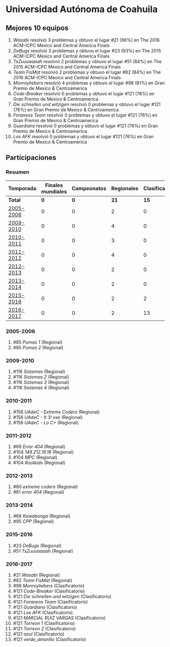 ---
---

# Universidad Autónoma de Coahuila

## Mejores 10 equipos

1. _Wasabi_ resolvió 3 problemas y obtuvo el lugar #21 (96%) en The 2016 ACM-ICPC Mexico and Central America Finals
1. _DeBugs_ resolvió 3 problemas y obtuvo el lugar #23 (93%) en The 2015 ACM-ICPC Mexico and Central America Finals
1. _TsZuuuaaaah_ resolvió 2 problemas y obtuvo el lugar #51 (84%) en The 2015 ACM-ICPC Mexico and Central America Finals
1. _Team FisMat_ resolvió 2 problemas y obtuvo el lugar #82 (84%) en The 2016 ACM-ICPC Mexico and Central America Finals
1. _Monroyliebers_ resolvió 4 problemas y obtuvo el lugar #98 (81%) en Gran Premio de Mexico & Centroamerica
1. _Code-Breaker_ resolvió 0 problemas y obtuvo el lugar #121 (76%) en Gran Premio de Mexico & Centroamerica
1. _Die schnellen und witzigen_ resolvió 0 problemas y obtuvo el lugar #121 (76%) en Gran Premio de Mexico & Centroamerica
1. _Foraneos Team_ resolvió 0 problemas y obtuvo el lugar #121 (76%) en Gran Premio de Mexico & Centroamerica
1. _Guardians_ resolvió 0 problemas y obtuvo el lugar #121 (76%) en Gran Premio de Mexico & Centroamerica
1. _Los AFK_ resolvió 0 problemas y obtuvo el lugar #121 (76%) en Gran Premio de Mexico & Centroamerica

## Participaciones

### Resumen

| Temporada | Finales mundiales | Campeonatos | Regionales | Clasificatorios | Equipos |
| --- | --- | --- | --- | --- | --- |
| **Total** | **0** | **0** | **21** | **15** | **32** |
| [2005-2006](#2005-2006) | 0 | 0 | 2 | 0 | 2 |
| [2009-2010](#2009-2010) | 0 | 0 | 4 | 0 | 4 |
| [2010-2011](#2010-2011) | 0 | 0 | 3 | 0 | 3 |
| [2011-2012](#2011-2012) | 0 | 0 | 4 | 0 | 4 |
| [2012-2013](#2012-2013) | 0 | 0 | 2 | 0 | 2 |
| [2013-2014](#2013-2014) | 0 | 0 | 2 | 0 | 2 |
| [2015-2016](#2015-2016) | 0 | 0 | 2 | 2 | 2 |
| [2016-2017](#2016-2017) | 0 | 0 | 2 | 13 | 13 |

### 2005-2006

1. #85 _Pumas 1_ (Regional)
1. #85 _Pumas 2_ (Regional)

### 2009-2010

1. #116 _Sistemas_ (Regional)
1. #116 _Sistemas 2_ (Regional)
1. #116 _Sistemas 3_ (Regional)
1. #116 _Sistemas 4_ (Regional)

### 2010-2011

1. #156 _UAdeC - Extreme Coders_ (Regional)
1. #156 _UAdeC - It 3! exe_ (Regional)
1. #156 _UAdeC - Lo C+_ (Regional)

### 2011-2012

1. #69 _Error 404_ (Regional)
1. #104 _148.212.19.18_ (Regional)
1. #104 _MPC_ (Regional)
1. #104 _Rootkids_ (Regional)

### 2012-2013

1. #60 _extreme coders_ (Regional)
1. #61 _error 404_ (Regional)

### 2013-2014

1. #68 _Kawabonga_ (Regional)
1. #95 _CPP_ (Regional)

### 2015-2016

1. #23 _DeBugs_ (Regional)
1. #51 _TsZuuuaaaah_ (Regional)

### 2016-2017

1. #21 _Wasabi_ (Regional)
1. #82 _Team FisMat_ (Regional)
1. #98 _Monroyliebers_ (Clasificatorio)
1. #121 _Code-Breaker_ (Clasificatorio)
1. #121 _Die schnellen und witzigen_ (Clasificatorio)
1. #121 _Foraneos Team_ (Clasificatorio)
1. #121 _Guardians_ (Clasificatorio)
1. #121 _Los AFK_ (Clasificatorio)
1. #121 _MARCIAL RUIZ VARGAS_ (Clasificatorio)
1. #121 _Torreon 1_ (Clasificatorio)
1. #121 _Torreon 2_ (Clasificatorio)
1. #121 _azul_ (Clasificatorio)
1. #121 _verde_amarillo_ (Clasificatorio)



